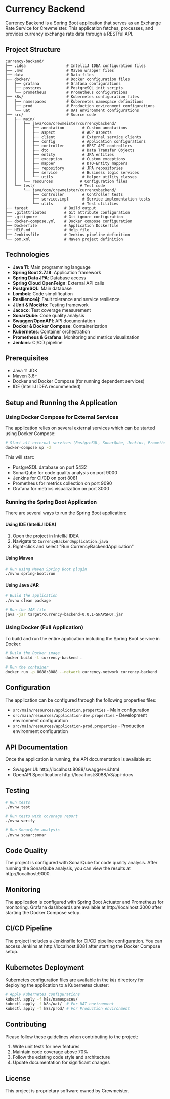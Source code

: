 # Currency Backend

Currency Backend is a Spring Boot application that serves as an Exchange Rate Service for Crewmeister. This application fetches, processes, and provides currency exchange rate data through a RESTful API.

## Project Structure

```
currency-backend/
├── .idea                  # IntelliJ IDEA configuration files
├── .mvn                   # Maven wrapper files
├── data                   # Data files
├── docker/                # Docker configuration files
│   ├── grafana            # Grafana configurations
│   ├── postgres           # PostgreSQL init scripts
│   └── prometheus         # Prometheus configurations
├── k8s/                   # Kubernetes configuration files
│   ├── namespaces         # Kubernetes namespace definitions
│   ├── prod               # Production environment configurations
│   └── uat                # UAT environment configurations
├── src/                   # Source code
│   ├── main/
│   │   ├── java/com/crewmeister/currencybackend/
│   │   │   ├── annotation        # Custom annotations
│   │   │   ├── aspect            # AOP aspects
│   │   │   ├── client            # External service clients
│   │   │   ├── config            # Application configurations
│   │   │   ├── controller        # REST API controllers
│   │   │   ├── dto               # Data Transfer Objects
│   │   │   ├── entity            # JPA entities
│   │   │   ├── exception         # Custom exceptions
│   │   │   ├── mapper            # DTO-Entity mappers
│   │   │   ├── repository        # JPA repositories
│   │   │   ├── service           # Business logic services
│   │   │   └── utils             # Helper utility classes
│   │   └── resources            # Configuration files
│   └── test/                    # Test code
│       └── java/com/crewmeister/currencybackend/
│           ├── controller        # Controller tests
│           ├── service.impl      # Service implementation tests
│           └── utils             # Test utilities
├── target                # Build output
├── .gitattributes        # Git attribute configuration
├── .gitignore            # Git ignore configuration
├── docker-compose.yml    # Docker compose configuration
├── Dockerfile            # Application Dockerfile
├── HELP.md               # Help file
├── Jenkinsfile           # Jenkins pipeline definition
└── pom.xml               # Maven project definition
```

## Technologies

- **Java 11**: Main programming language
- **Spring Boot 2.7.18**: Application framework
- **Spring Data JPA**: Database access
- **Spring Cloud OpenFeign**: External API calls
- **PostgreSQL**: Main database
- **Lombok**: Code simplification
- **Resilience4j**: Fault tolerance and service resilience
- **JUnit & Mockito**: Testing framework
- **Jacoco**: Test coverage measurement
- **SonarQube**: Code quality analysis
- **Swagger/OpenAPI**: API documentation
- **Docker & Docker Compose**: Containerization
- **Kubernetes**: Container orchestration
- **Prometheus & Grafana**: Monitoring and metrics visualization
- **Jenkins**: CI/CD pipeline

## Prerequisites

- Java 11 JDK
- Maven 3.6+
- Docker and Docker Compose (for running dependent services)
- IDE (IntelliJ IDEA recommended)

## Setup and Running the Application

### Using Docker Compose for External Services

The application relies on several external services which can be started using Docker Compose:

```bash
# Start all external services (PostgreSQL, SonarQube, Jenkins, Prometheus, Grafana)
docker-compose up -d
```

This will start:
- PostgreSQL database on port 5432
- SonarQube for code quality analysis on port 9000
- Jenkins for CI/CD on port 8081
- Prometheus for metrics collection on port 9090
- Grafana for metrics visualization on port 3000

### Running the Spring Boot Application

There are several ways to run the Spring Boot application:

#### Using IDE (IntelliJ IDEA)

1. Open the project in IntelliJ IDEA
2. Navigate to `CurrencyBackendApplication.java`
3. Right-click and select "Run CurrencyBackendApplication"

#### Using Maven

```bash
# Run using Maven Spring Boot plugin
./mvnw spring-boot:run
```

#### Using Java JAR

```bash
# Build the application
./mvnw clean package

# Run the JAR file
java -jar target/currency-backend-0.0.1-SNAPSHOT.jar
```

### Using Docker (Full Application)

To build and run the entire application including the Spring Boot service in Docker:

```bash
# Build the Docker image
docker build -t currency-backend .

# Run the container
docker run -p 8088:8088 --network currency-network currency-backend
```

## Configuration

The application can be configured through the following properties files:
- `src/main/resources/application.properties` - Main configuration
- `src/main/resources/application-dev.properties` - Development environment configuration
- `src/main/resources/application-prod.properties` - Production environment configuration

## API Documentation

Once the application is running, the API documentation is available at:
- Swagger UI: http://localhost:8088/swagger-ui.html
- OpenAPI Specification: http://localhost:8088/v3/api-docs

## Testing

```bash
# Run tests
./mvnw test

# Run tests with coverage report
./mvnw verify

# Run SonarQube analysis
./mvnw sonar:sonar
```

## Code Quality

The project is configured with SonarQube for code quality analysis. After running the SonarQube analysis, you can view the results at http://localhost:9000.

## Monitoring

The application is configured with Spring Boot Actuator and Prometheus for monitoring. Grafana dashboards are available at http://localhost:3000 after starting the Docker Compose setup.

## CI/CD Pipeline

The project includes a Jenkinsfile for CI/CD pipeline configuration. You can access Jenkins at http://localhost:8081 after starting the Docker Compose setup.

## Kubernetes Deployment

Kubernetes configuration files are available in the `k8s` directory for deploying the application to a Kubernetes cluster:

```bash
# Apply Kubernetes configurations
kubectl apply -f k8s/namespaces/
kubectl apply -f k8s/uat/  # For UAT environment
kubectl apply -f k8s/prod/ # For Production environment
```

## Contributing

Please follow these guidelines when contributing to the project:
1. Write unit tests for new features
2. Maintain code coverage above 70%
3. Follow the existing code style and architecture
4. Update documentation for significant changes

## License

This project is proprietary software owned by Crewmeister.
